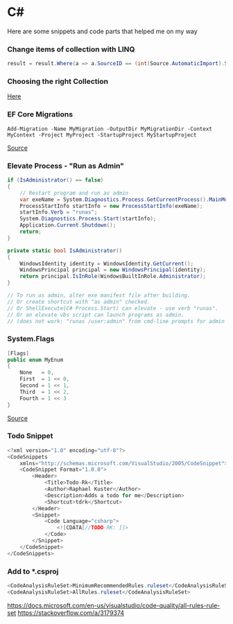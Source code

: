 # C#
Here are some snippets and code parts that helped me on my way

### Change items of collection with LINQ
```csharp
result = ﻿result.Where(a => a.SourceID == (int)Source.AutomaticImport).Select(c => { c.SourceDescription = sourceDescription; return c; }).ToList();
```

### Choosing the right Collection
[Here](https://www.codeproject.com/Articles/1095822/Choosing-The-Right-Collection)


### EF Core Migrations
```chsarp
Add-Migration -Name MyMigration -OutputDir MyMigrationDir -Context MyContext -Project MyProject -StartupProject MyStartupProject
```

[Source](https://github.com/aspnet/EntityFramework/issues/4149)

### Elevate Process - "Run as Admin"
```csharp
if (IsAdministrator() == false)
{
    // Restart program and run as admin
    var exeName = System.Diagnostics.Process.GetCurrentProcess().MainModule.FileName;
    ProcessStartInfo startInfo = new ProcessStartInfo(exeName);
    startInfo.Verb = "runas";
    System.Diagnostics.Process.Start(startInfo);
    Application.Current.Shutdown();
    return;
}

private static bool IsAdministrator()
{
    WindowsIdentity identity = WindowsIdentity.GetCurrent();
    WindowsPrincipal principal = new WindowsPrincipal(identity);
    return principal.IsInRole(WindowsBuiltInRole.Administrator);
}

// To run as admin, alter exe manifest file after building.
// Or create shortcut with "as admin" checked.
// Or ShellExecute(C# Process.Start) can elevate - use verb "runas".
// Or an elevate vbs script can launch programs as admin.
// (does not work: "runas /user:admin" from cmd-line prompts for admin pass)
```

### System.Flags
```csharp
[Flags]
public enum MyEnum
{
    None   = 0,
    First  = 1 << 0,
    Second = 1 << 1,
    Third  = 1 << 2,
    Fourth = 1 << 3
}
```
[Source](https://stackoverflow.com/questions/8447/what-does-the-flags-enum-attribute-mean-in-c)

### Todo Snippet
```csharp
<?xml version="1.0" encoding="utf-8"?>  
<CodeSnippets  
    xmlns="http://schemas.microsoft.com/VisualStudio/2005/CodeSnippet">  
    <CodeSnippet Format="1.0.0">  
        <Header>  
            <Title>Todo-Rk</Title>  
            <Author>Raphael Kuster</Author>
            <Description>Adds a todo for me</Description>
            <Shortcut>tdrk</Shortcut>
        </Header>  
        <Snippet>  
            <Code Language="csharp">  
                <![CDATA[//TODO-RK: ]]>  
            </Code>  
        </Snippet>  
    </CodeSnippet>  
</CodeSnippets>
```

### Add to *.csproj
```csharp
<CodeAnalysisRuleSet>MinimumRecommendedRules.ruleset</CodeAnalysisRuleSet>
<CodeAnalysisRuleSet>AllRules.ruleset</CodeAnalysisRuleSet>
```
https://docs.microsoft.com/en-us/visualstudio/code-quality/all-rules-rule-set
https://stackoverflow.com/a/3179374

